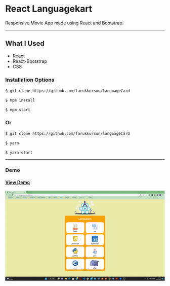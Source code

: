 # React Languagekart

Responsive Movie App made using React and Bootstrap.

<hr />

## What I Used



- React
- React-Bootstrap
- CSS



### Installation Options

```
$ git clone https://github.com/farukkursun/languageCard
```

```
$ npm install
```

```
$ npm start
```

### Or

```
$ git clone https://github.com/farukkursun/languageCard
```

```
$ yarn
```

```
$ yarn start
```

<hr />

### Demo

#### [View Demo](https://faruklanguagescard.netlify.app/)

![Demo](/src/assets/lcard.gif)